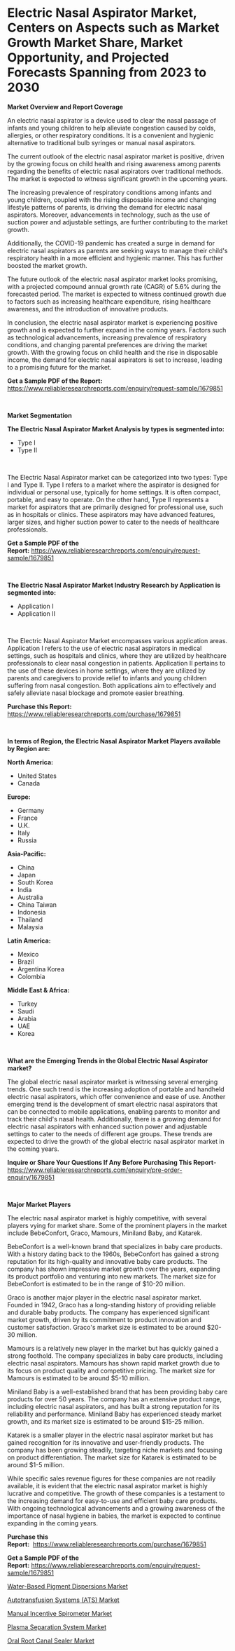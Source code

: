 <p><h1>Electric Nasal Aspirator Market, Centers on Aspects such as Market Growth Market Share, Market Opportunity, and Projected Forecasts Spanning from 2023 to 2030</h1></p><p><strong>Market Overview and Report Coverage</strong></p>
<p><p>An electric nasal aspirator is a device used to clear the nasal passage of infants and young children to help alleviate congestion caused by colds, allergies, or other respiratory conditions. It is a convenient and hygienic alternative to traditional bulb syringes or manual nasal aspirators.</p><p>The current outlook of the electric nasal aspirator market is positive, driven by the growing focus on child health and rising awareness among parents regarding the benefits of electric nasal aspirators over traditional methods. The market is expected to witness significant growth in the upcoming years.</p><p>The increasing prevalence of respiratory conditions among infants and young children, coupled with the rising disposable income and changing lifestyle patterns of parents, is driving the demand for electric nasal aspirators. Moreover, advancements in technology, such as the use of suction power and adjustable settings, are further contributing to the market growth.</p><p>Additionally, the COVID-19 pandemic has created a surge in demand for electric nasal aspirators as parents are seeking ways to manage their child's respiratory health in a more efficient and hygienic manner. This has further boosted the market growth.</p><p>The future outlook of the electric nasal aspirator market looks promising, with a projected compound annual growth rate (CAGR) of 5.6% during the forecasted period. The market is expected to witness continued growth due to factors such as increasing healthcare expenditure, rising healthcare awareness, and the introduction of innovative products.</p><p>In conclusion, the electric nasal aspirator market is experiencing positive growth and is expected to further expand in the coming years. Factors such as technological advancements, increasing prevalence of respiratory conditions, and changing parental preferences are driving the market growth. With the growing focus on child health and the rise in disposable income, the demand for electric nasal aspirators is set to increase, leading to a promising future for the market.</p></p>
<p><strong>Get a Sample PDF of the Report:</strong> <a href="https://www.reliableresearchreports.com/enquiry/request-sample/1679851">https://www.reliableresearchreports.com/enquiry/request-sample/1679851</a></p>
<p>&nbsp;</p>
<p><strong>Market Segmentation</strong></p>
<p><strong>The Electric Nasal Aspirator Market Analysis by types is segmented into:</strong></p>
<p><ul><li>Type I</li><li>Type II</li></ul></p>
<p>&nbsp;</p>
<p><p>The Electric Nasal Aspirator market can be categorized into two types: Type I and Type II. Type I refers to a market where the aspirator is designed for individual or personal use, typically for home settings. It is often compact, portable, and easy to operate. On the other hand, Type II represents a market for aspirators that are primarily designed for professional use, such as in hospitals or clinics. These aspirators may have advanced features, larger sizes, and higher suction power to cater to the needs of healthcare professionals.</p></p>
<p><strong>Get a Sample PDF of the Report:</strong>&nbsp;<a href="https://www.reliableresearchreports.com/enquiry/request-sample/1679851">https://www.reliableresearchreports.com/enquiry/request-sample/1679851</a></p>
<p>&nbsp;</p>
<p><strong>The Electric Nasal Aspirator Market Industry Research by Application is segmented into:</strong></p>
<p><ul><li>Application I</li><li>Application II</li></ul></p>
<p>&nbsp;</p>
<p><p>The Electric Nasal Aspirator Market encompasses various application areas. Application I refers to the use of electric nasal aspirators in medical settings, such as hospitals and clinics, where they are utilized by healthcare professionals to clear nasal congestion in patients. Application II pertains to the use of these devices in home settings, where they are utilized by parents and caregivers to provide relief to infants and young children suffering from nasal congestion. Both applications aim to effectively and safely alleviate nasal blockage and promote easier breathing.</p></p>
<p><strong>Purchase this Report:</strong>&nbsp; <a href="https://www.reliableresearchreports.com/purchase/1679851">https://www.reliableresearchreports.com/purchase/1679851</a></p>
<p>&nbsp;</p>
<p><strong>In terms of Region, the Electric Nasal Aspirator Market Players available by Region are:</strong></p>
<p>
    <p> <strong> North America: </strong>
        <ul>
            <li>United States</li>
            <li>Canada</li>
        </ul>
        </p> 
    <p> <strong> Europe: </strong>
        <ul>
            <li>Germany</li>
            <li>France</li>
            <li>U.K.</li>
            <li>Italy</li>
            <li>Russia</li>
        </ul>
        </p> 
    <p> <strong> Asia-Pacific: </strong>
        <ul>
            <li>China</li>
            <li>Japan</li>
            <li>South Korea</li>
            <li>India</li>
            <li>Australia</li>
            <li>China Taiwan</li>
            <li>Indonesia</li>
            <li>Thailand</li>
            <li>Malaysia</li>
        </ul>
        </p> 
    <p> <strong> Latin America: </strong>
        <ul>
            <li>Mexico</li>
            <li>Brazil</li>
            <li>Argentina Korea</li>
            <li>Colombia</li>
        </ul>
        </p> 
    <p> <strong> Middle East & Africa: </strong>
        <ul>
            <li>Turkey</li>
            <li>Saudi</li>
            <li>Arabia</li>
            <li>UAE</li>
            <li>Korea</li>
        </ul>
    </p>
    </p>
<p>&nbsp;</p>
<p><strong>What are the Emerging Trends in the Global Electric Nasal Aspirator market?</strong></p>
<p><p>The global electric nasal aspirator market is witnessing several emerging trends. One such trend is the increasing adoption of portable and handheld electric nasal aspirators, which offer convenience and ease of use. Another emerging trend is the development of smart electric nasal aspirators that can be connected to mobile applications, enabling parents to monitor and track their child's nasal health. Additionally, there is a growing demand for electric nasal aspirators with enhanced suction power and adjustable settings to cater to the needs of different age groups. These trends are expected to drive the growth of the global electric nasal aspirator market in the coming years.</p></p>
<p><strong>Inquire or Share Your Questions If Any Before Purchasing This Report</strong>- <a href="https://www.reliableresearchreports.com/enquiry/pre-order-enquiry/1679851">https://www.reliableresearchreports.com/enquiry/pre-order-enquiry/1679851</a></p>
<p>&nbsp;</p>
<p><strong>Major Market Players</strong></p>
<p><p>The electric nasal aspirator market is highly competitive, with several players vying for market share. Some of the prominent players in the market include BebeConfort, Graco, Mamours, Miniland Baby, and Katarek.</p><p>BebeConfort is a well-known brand that specializes in baby care products. With a history dating back to the 1960s, BebeConfort has gained a strong reputation for its high-quality and innovative baby care products. The company has shown impressive market growth over the years, expanding its product portfolio and venturing into new markets. The market size for BebeConfort is estimated to be in the range of $10-20 million.</p><p>Graco is another major player in the electric nasal aspirator market. Founded in 1942, Graco has a long-standing history of providing reliable and durable baby products. The company has experienced significant market growth, driven by its commitment to product innovation and customer satisfaction. Graco's market size is estimated to be around $20-30 million.</p><p>Mamours is a relatively new player in the market but has quickly gained a strong foothold. The company specializes in baby care products, including electric nasal aspirators. Mamours has shown rapid market growth due to its focus on product quality and competitive pricing. The market size for Mamours is estimated to be around $5-10 million.</p><p>Miniland Baby is a well-established brand that has been providing baby care products for over 50 years. The company has an extensive product range, including electric nasal aspirators, and has built a strong reputation for its reliability and performance. Miniland Baby has experienced steady market growth, and its market size is estimated to be around $15-25 million.</p><p>Katarek is a smaller player in the electric nasal aspirator market but has gained recognition for its innovative and user-friendly products. The company has been growing steadily, targeting niche markets and focusing on product differentiation. The market size for Katarek is estimated to be around $1-5 million.</p><p>While specific sales revenue figures for these companies are not readily available, it is evident that the electric nasal aspirator market is highly lucrative and competitive. The growth of these companies is a testament to the increasing demand for easy-to-use and efficient baby care products. With ongoing technological advancements and a growing awareness of the importance of nasal hygiene in babies, the market is expected to continue expanding in the coming years.</p></p>
<p><strong>Purchase this Report:</strong>&nbsp;&nbsp;<a href="https://www.reliableresearchreports.com/purchase/1679851">https://www.reliableresearchreports.com/purchase/1679851</a></p>
<p></p>
<p><strong>Get a Sample PDF of the Report:</strong>&nbsp;<a href="https://www.reliableresearchreports.com/enquiry/request-sample/1679851">https://www.reliableresearchreports.com/enquiry/request-sample/1679851</a></p>
<p><p><a href="https://medium.com/@jeromekling1967/water-based-pigment-dispersions-market-analysis-its-cagr-market-segmentation-and-global-industry-8752f610ffb9">Water-Based Pigment Dispersions Market</a></p><p><a href="https://medium.com/@andrewhills1925/autotransfusion-systems-ats-market-size-reveals-the-best-marketing-channels-in-global-industry-d6b3eedd9197">Autotransfusion Systems (ATS) Market</a></p><p><a href="https://github.com/dziulagalemab/Market-Research-Report-List-1/blob/main/manual-incentive-spirometer-market.md">Manual Incentive Spirometer Market</a></p><p><a href="https://www.linkedin.com/pulse/plasma-separation-system-market-size-growth-forecast-from-bxwjc/">Plasma Separation System Market</a></p><p><a href="https://www.linkedin.com/pulse/oral-root-canal-sealer-market-size-share-global-analysis-report-y22xc/">Oral Root Canal Sealer Market</a></p></p>